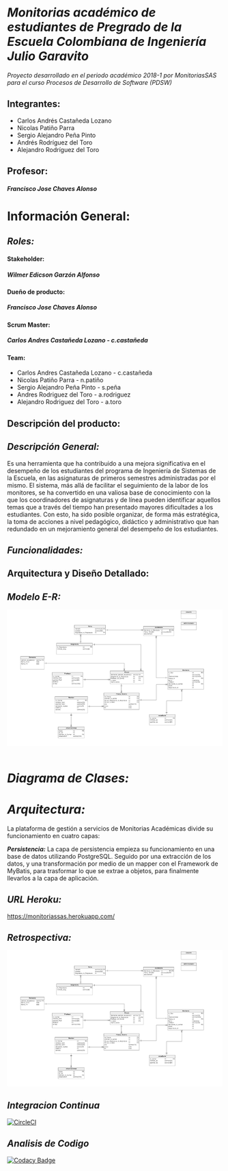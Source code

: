 ***Monitorias académico de estudiantes de Pregrado de la Escuela Colombiana de Ingeniería Julio Garavito***
======
*Proyecto desarrollado en el periodo académico 2018-1 por MonitoriasSAS para el curso Procesos de Desarrollo de Software (PDSW)*

Integrantes:
  -------
  * Carlos Andrés Castañeda Lozano
  * Nicolas Patiño Parra
  * Sergio Alejandro Peña Pinto
  * Andrés Rodríguez del Toro
  * Alejandro Rodríguez del Toro
  
Profesor:
  -------
  ##### Francisco Jose Chaves Alonso
  
****Información General:****
======
 
  *Roles:*
  -------
  #### ****Stakeholder:****
  ##### Wilmer Edicson Garzón Alfonso
  
  #### ****Dueño de producto:****
  ##### Francisco Jose Chaves Alonso
    
  #### ****Scrum Master:****
  #####  Carlos Andres Castañeda Lozano - c.castañeda 
    
  #### ****Team:****
 
  + Carlos Andres Castañeda Lozano - c.castañeda
  + Nicolas Patiño Parra - n.patiño
  + Sergio Alejandro Peña Pinto - s.peña
  + Andres Rodriguez del Toro - a.rodriguez
  + Alejandro Rodriguez del Toro - a.toro
    
    
Descripción del producto:
  -------
  
  
## *Descripción General:*
Es una herramienta que ha contribuido a una mejora significativa en el desempeño de los estudiantes del programa de Ingeniería de Sistemas de la Escuela, en las asignaturas de primeros semestres administradas por el mismo. El sistema, más allá de facilitar el seguimiento de la labor de los monitores, se ha convertido en una valiosa base de conocimiento con la que los coordinadores de asignaturas y de línea pueden identificar aquellos temas que a través del tiempo han presentado mayores dificultades a los estudiantes. Con esto, ha sido posible organizar, de forma más estratégica, la toma de acciones a nivel pedagógico, didáctico y administrativo que han redundado en un mejoramiento general del desempeño de los estudiantes.

## *Funcionalidades:*

Arquitectura y Diseño Detallado:
  -------
## *Modelo E-R:*
 ![](img/diagrama.png)
     
# *Diagrama de Clases:*  

# *Arquitectura:*
La plataforma de gestión a servicios de Monitorias Académicas divide su funcionamiento en cuatro capas:

***Persistencia:*** La capa de persistencia empieza su funcionamiento en una base de datos utilizando PostgreSQL. Seguido por una extracción de los datos, y una transformación por medio de un mapper con el Framework de MyBatis, para trasformar lo que se extrae a objetos, para finalmente llevarlos a la capa de aplicación.

## *URL Heroku:*
https://monitoriassas.herokuapp.com/

 ## *Retrospectiva:*
 ![](img/diagrama.png)
   

## *Integracion Continua*
[![CircleCI](https://circleci.com/gh/MonitoriasSAS/PROYECTOPDSW.svg?style=svg)](https://circleci.com/gh/MonitoriasSAS)


## *Analisis de Codigo*
[![Codacy Badge](https://api.codacy.com/project/badge/Grade/08b963d8d09e43589f5ff4d63cdc3681)](https://www.codacy.com/app/nicolaspatino/PROYECTOPDSW?utm_source=github.com&amp;utm_medium=referral&amp;utm_content=MonitoriasSAS/PROYECTOPDSW&amp;utm_campaign=Badge_Grade)





 
